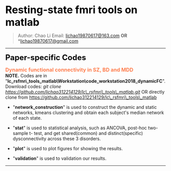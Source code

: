<font color=k size=6>**Resting-state fmri tools on matlab**</font>
> Author: Chao Li 
> Email: lichao19870617@163.com **OR** *lichao19870617@gmail.com
***
<font color=Black size=5>**Paper-specific Codes**</font> 
  
<font color=#FF7F50 size=3>**Dynamic functional connectivity in SZ, BD and MDD**</font>   
**NOTE.** Codes are in "**lc\_rsfmri\_tools\_matlab\\Workstation\\code\_workstation2018\_dynamicFC**".   
Download codes: *git clone https://github.com/lichao312214129/lc\_rsfmri\_tools\_matlab.git* OR directly clone from https://github.com/lichao312214129/lc\_rsfmri\_tools\_matlab

- "**network\_construction**" is used to construct the dynamic and static networks, kmeans clustering and obtain each subject's median network of each state.

- "**stat**" is used to statistical analysis, such as ANCOVA, post-hoc two-sample t- test, and get shared(common) and distinct(specific) dysconnectivity across these 3 disorders.

- "**plot**" is used to plot figures for showing the results.

- "**validation**" is used to validation our results. 
***
